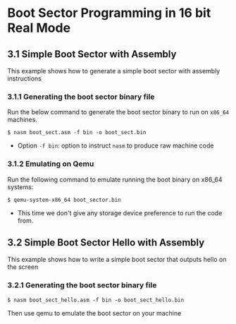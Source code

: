 # Boot Sector Programming in 16 bit Real Mode

## 3.1 Simple Boot Sector with Assembly
This example shows how to generate a simple boot sector with assembly instructions

### 3.1.1 Generating the boot sector binary file

Run the below command to generate the boot sector binary to run on `x86_64` machines.
```
$ nasm boot_sect.asm -f bin -o boot_sect.bin
```
+ Option `-f bin`: option to instruct `nasm` to produce raw machine code

### 3.1.2 Emulating on Qemu

Run the following command to emulate running the boot binary on x86_64 systems:
```
$ qemu-system-x86_64 boot_sector.bin
```

+ This time we don't give any storage device preference to run the code from.

## 3.2 Simple Boot Sector Hello with Assembly
This example shows how to write a simple boot sector that outputs hello on the screen

### 3.2.1 Generating the boot sector binary file
```
$ nasm boot_sect_hello.asm -f bin -o boot_sect_hello.bin
```
Then use qemu to emulate the boot sector on your machine